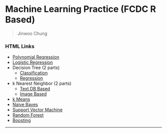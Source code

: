 # Machine Learning Practice (FCDC R Based)

> Jinwoo Chung

### HTML Links
* [Polynomial Regression](https://rawgit.com/Jinwooooo/fcdc-ml-practice/master/html/polynomial_practice.html)
* [Logistic Regression](https://rawgit.com/Jinwooooo/fcdc-ml-practice/master/html/logistics_practice.html)
* Decision Tree (2 parts)
  * [Classification](https://rawgit.com/Jinwooooo/fcdc-ml-practice/master/html/tree_practice(classification).html)
  * [Regression](https://rawgit.com/Jinwooooo/fcdc-ml-practice/master/html/tree_practice(regression).html)
* k Nearest Neighbor (2 parts)
  * [Text DB Based](https://rawgit.com/Jinwooooo/fcdc-ml-practice/master/html/kNN_practice(basic).html)
  * [Image Based](https://rawgit.com/Jinwooooo/fcdc-ml-practice/master/html/kNN_practice(image).html)
* [k Means](https://rawgit.com/Jinwooooo/fcdc-ml-practice/master/html/kMeans_practice.html)
* [Naive Bayes](https://rawgit.com/Jinwooooo/fcdc-ml-practice/master/html/naive_bayes_practice.html)
* [Support Vector Machine](https://rawgit.com/Jinwooooo/fcdc-ml-practice/master/html/svm_practice.html)
* [Random Forest](https://rawgit.com/Jinwooooo/fcdc-ml-practice/master/html/random_forest_practice.html)
* [Boosting](https://rawgit.com/Jinwooooo/fcdc-ml-practice/master/html/boosting_practice.html)

---